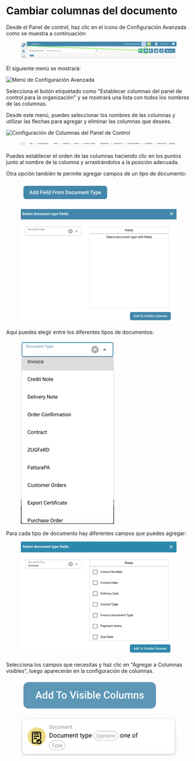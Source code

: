 # Cambiar columnas del documento

Desde el Panel de control, haz clic en el icono de Configuración Avanzada como se muestra a continuación:

<figure><img src="../../.gitbook/assets/change-document-colums1 (1).png" alt=""><figcaption></figcaption></figure>

El siguiente menú se mostrará:

![Menú de Configuración Avanzada](https://lh7-us.googleusercontent.com/wWt5QbmwZf44enmOoLcofh6SvyYPiHTav9OiEog\_m2xtnty6X73pFlhfdM9aglx89\_pfbiACZx5BejagV-wAKwlDTuGoGNu5jgbcZ5djrZ\_h1IgGp-8uaq8UHY-umjrs96hb4FZOzHFzdLasg2F\_ftw)

Selecciona el botón etiquetado como "Establecer columnas del panel de control para la organización" y se mostrará una lista con todos los nombres de las columnas.

Desde este menú, puedes seleccionar los nombres de las columnas y utilizar las flechas para agregar y eliminar las columnas que desees.

![Configuración de Columnas del Panel de Control](https://lh7-us.googleusercontent.com/cXnnrIR-y4TRDnRE9irGvvjnmkN-HSGEQTh7FiwsjRHzXF7FNjd-\_gLO-m55fLlv6lVjk-VvThgdW5JWgqIVZSm5tfk3hC7xrj68uRE5OgIPMtYIrpxOhhYzk4OMibyDBqvHQ0VZaDAysZohlH8dxm8)

<figure><img src="../../.gitbook/assets/change-document-colums4.png" alt=""><figcaption></figcaption></figure>

Puedes establecer el orden de las columnas haciendo clic en los puntos junto al nombre de la columna y arrastrándolos a la posición adecuada.

Otra opción también te permite agregar campos de un tipo de documento:

<figure><img src="../../.gitbook/assets/change-document-colums5.png" alt="" width="243"><figcaption></figcaption></figure>

<figure><img src="../../.gitbook/assets/change-document-colums6.png" alt="" width="563"><figcaption></figcaption></figure>

Aquí puedes elegir entre los diferentes tipos de documentos:

<figure><img src="../../.gitbook/assets/change-document-colums7.png" alt="" width="254"><figcaption></figcaption></figure>

Para cada tipo de documento hay diferentes campos que puedes agregar:

<figure><img src="../../.gitbook/assets/change-document-colums8.png" alt="" width="518"><figcaption></figcaption></figure>

Selecciona los campos que necesitas y haz clic en "Agregar a Columnas visibles", luego aparecerán en la configuración de columnas.

<figure><img src="../../.gitbook/assets/change-document-colums9.png" alt=""><figcaption></figcaption></figure>

<div data-full-width="true">

<figure><img src="../../.gitbook/assets/image%20(32).png" alt=""><figcaption></figcaption></figure>

</div>
